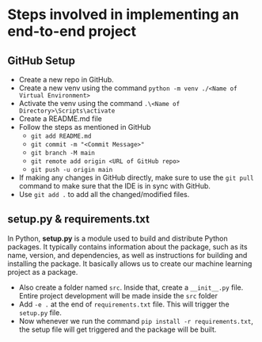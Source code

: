 # Steps involved in implementing an end-to-end project

## GitHub Setup
* Create a new repo in GitHub.
* Create a new venv using the command `python -m venv ./<Name of Virtual Environment>`
* Activate the venv using the command `.\<Name of Directory>\Scripts\activate`
* Create a README.md file
* Follow the steps as mentioned in GitHub
    * `git add README.md`
    * `git commit -m "<Commit Message>"`
    * `git branch -M main`
    * `git remote add origin <URL of GitHub repo>`
    * `git push -u origin main`
* If making any changes in GitHub directly, make sure to use the `git pull` command to make sure that the IDE is in sync with GitHub.
* Use `git add .` to add all the changed/modified files.

## setup.py & requirements.txt
In Python, **setup.py** is a module used to build and distribute Python packages. It typically contains information about the package, such as its name, version, and dependencies, as well as instructions for building and installing the package. It basically allows us to create our machine learning project as a package.

* Also create a folder named `src`. Inside that, create a `__init__.py` file. Entire project development will be made inside the `src` folder
* Add `-e .` at the end of `requirements.txt` file. This will trigger the `setup.py` file.
* Now whenever we run the command `pip install -r requirements.txt`, the setup file will get triggered and the package will be built.